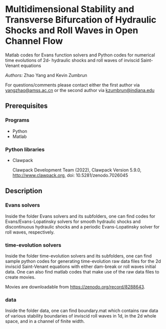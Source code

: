 # Multidimensional Stability and Transverse Bifurcation of Hydraulic Shocks and Roll Waves in Open Channel Flow

Matlab codes for Evans function solvers and Python codes for numerical time evolutions of 2d- hydraulic shocks and roll waves of inviscid Saint-Venant equations 


_Authors:_ Zhao Yang and Kevin Zumbrun 

For questions/comments please contact either the first author via yangzhao@amss.ac.cn or the second author via kzumbrun@indiana.edu

## Prerequisites

### Programs

*  Python 
*  Matlab 

### Python libraries

* Clawpack
  
  Clawpack Development Team (2022), Clawpack Version 5.9.0, http://www.clawpack.org, doi: 10.5281/zenodo.7026045
  
## Description 

### Evans solvers

Inside the folder Evans solvers and its subfolders, one can find codes for Evans/Evans-Lopatinsky solvers for smooth hydraulic shocks and discontinuous hydraulic shocks and a periodic Evans-Lopatinsky solver for roll waves, respectively.

### time-evolution solvers

Inside the folder time-evolution solvers and its subfolders, one can find sample python codes for generating time-evolution raw data files for the 2d inviscid Saint-Venant equations with either dam-break or roll waves initial data. One can also find matlab codes that make use of the raw data files to create movies.

Movies are downloadable from https://zenodo.org/record/8288643.

### data

Inside the folder data, one can find boundary.mat which contains raw data of various stability boundaries of inviscid roll waves in 1d, in the 2d whole space, and in a channel of finite width.







